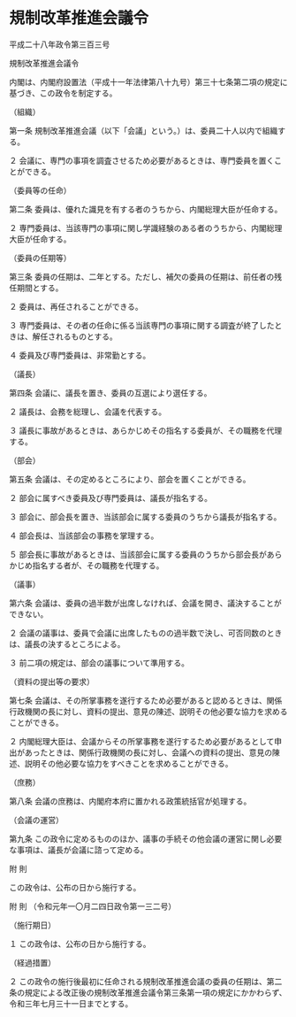 # 規制改革推進会議令

平成二十八年政令第三百三号

規制改革推進会議令

内閣は、内閣府設置法（平成十一年法律第八十九号）第三十七条第二項の規定に基づき、この政令を制定する。

（組織）

第一条 規制改革推進会議（以下「会議」という。）は、委員二十人以内で組織する。

２ 会議に、専門の事項を調査させるため必要があるときは、専門委員を置くことができる。

（委員等の任命）

第二条 委員は、優れた識見を有する者のうちから、内閣総理大臣が任命する。

２ 専門委員は、当該専門の事項に関し学識経験のある者のうちから、内閣総理大臣が任命する。

（委員の任期等）

第三条 委員の任期は、二年とする。ただし、補欠の委員の任期は、前任者の残任期間とする。

２ 委員は、再任されることができる。

３ 専門委員は、その者の任命に係る当該専門の事項に関する調査が終了したときは、解任されるものとする。

４ 委員及び専門委員は、非常勤とする。

（議長）

第四条 会議に、議長を置き、委員の互選により選任する。

２ 議長は、会務を総理し、会議を代表する。

３ 議長に事故があるときは、あらかじめその指名する委員が、その職務を代理する。

（部会）

第五条 会議は、その定めるところにより、部会を置くことができる。

２ 部会に属すべき委員及び専門委員は、議長が指名する。

３ 部会に、部会長を置き、当該部会に属する委員のうちから議長が指名する。

４ 部会長は、当該部会の事務を掌理する。

５ 部会長に事故があるときは、当該部会に属する委員のうちから部会長があらかじめ指名する者が、その職務を代理する。

（議事）

第六条 会議は、委員の過半数が出席しなければ、会議を開き、議決することができない。

２ 会議の議事は、委員で会議に出席したものの過半数で決し、可否同数のときは、議長の決するところによる。

３ 前二項の規定は、部会の議事について準用する。

（資料の提出等の要求）

第七条 会議は、その所掌事務を遂行するため必要があると認めるときは、関係行政機関の長に対し、資料の提出、意見の陳述、説明その他必要な協力を求めることができる。

２ 内閣総理大臣は、会議からその所掌事務を遂行するため必要があるとして申出があったときは、関係行政機関の長に対し、会議への資料の提出、意見の陳述、説明その他必要な協力をすべきことを求めることができる。

（庶務）

第八条 会議の庶務は、内閣府本府に置かれる政策統括官が処理する。

（会議の運営）

第九条 この政令に定めるもののほか、議事の手続その他会議の運営に関し必要な事項は、議長が会議に諮って定める。

附 則

この政令は、公布の日から施行する。

附 則 （令和元年一〇月二四日政令第一三二号）

（施行期日）

１ この政令は、公布の日から施行する。

（経過措置）

２ この政令の施行後最初に任命される規制改革推進会議の委員の任期は、第二条の規定による改正後の規制改革推進会議令第三条第一項の規定にかかわらず、令和三年七月三十一日までとする。
